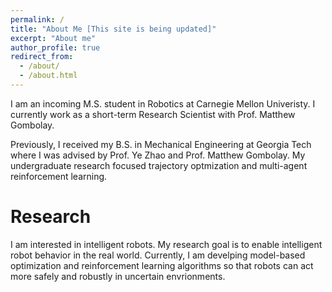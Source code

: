 ```yaml
---
permalink: /
title: "About Me [This site is being updated]"
excerpt: "About me"
author_profile: true
redirect_from: 
  - /about/
  - /about.html
---
```

I am an incoming M.S. student in Robotics at Carnegie Mellon Univeristy. I currently work as a short-term Research Scientist with Prof. Matthew Gombolay. 

Previously, I received my B.S. in Mechanical Engineering at Georgia Tech where I was advised by Prof. Ye Zhao and Prof. Matthew Gombolay. My undergraduate research focused trajectory optmization and multi-agent reinforcement learning. 

Research
======
I am interested in intelligent robots. My research goal is to enable intelligent robot behavior in the real world. Currently, I am develping model-based optimization and reinforcement learning algorithms so that robots can act more safely and robustly in uncertain envrionments. 

